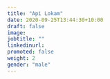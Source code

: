 ```yaml
---
title: "Api Lokam"
date: 2020-09-25T13:44:30+10:00
draft: false
image: 
jobtitle: ""
linkedinurl: 
promoted: false
weight: 2
gender: "male"
---
```

